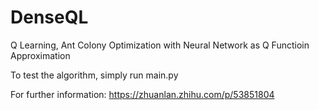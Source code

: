 # DenseQL
Q Learning, Ant Colony Optimization with Neural Network as Q Functioin Approximation

To test the algorithm, simply run main.py

For further information: https://zhuanlan.zhihu.com/p/53851804
